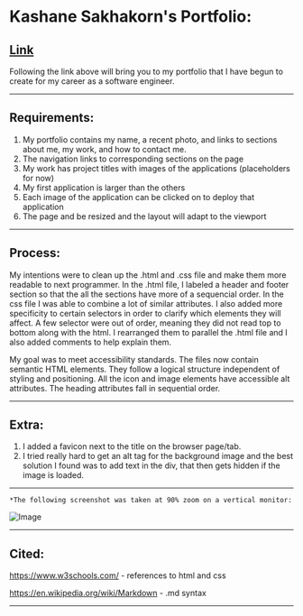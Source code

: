 Kashane Sakhakorn's Portfolio:
=======
[Link](https://kashane1.github.io/portfolio/)
-----------
Following the link above will bring you to my portfolio that I have begun to create for my career as a software engineer.

-----------
Requirements:
-----------

1. My portfolio contains my name, a recent photo, and links to sections about me, my work, and how to contact me.
2. The navigation links to corresponding sections on the page
3. My work has project titles with images of the applications (placeholders for now)
4. My first application is larger than the others
5. Each image of the application can be clicked on to deploy that application
6. The page and be resized and the layout will adapt to the viewport

-----------
Process:
-----------
My intentions were to clean up the .html and .css file and make them more readable to next programmer. In the .html file, I labeled a header and footer section so that the all the sections have more of a sequencial order. In the css file I was able to combine a lot of similar attributes. I also added more specificity to certain selectors in order to clarify which elements they will affect. A few selector were out of order, meaning they did not read top to bottom along with the html. I rearranged them to parallel the .html file and I also added comments to help explain them. 

My goal was to meet accessibility standards. The files now contain semantic HTML elements. They follow a logical structure independent of styling and positioning. All the icon and image elements have accessible alt attributes. The heading attributes fall in sequential order.

-----------
Extra:
-----------
1. I added a favicon next to the title on the browser page/tab.
2. I tried really hard to get an alt tag for the background image and the best solution I found was to add text in the div, that then gets hidden if the image is loaded. 

-----------
```
*The following screenshot was taken at 90% zoom on a vertical monitor:
```
![Image](./assets/images/hw1screenshot.png "screenshot of Horiseon Homepage")

-----------
Cited:
-----------
https://www.w3schools.com/ - references to html and css

https://en.wikipedia.org/wiki/Markdown - .md syntax

-----------